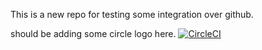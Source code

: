 This is a new repo for testing some integration over github.

should be adding some circle logo here.
[![CircleCI](https://circleci.com/gh/stickydrive/insta-cc.svg?style=shield)](https://circleci.com/gh/stickydrive/insta-cc)